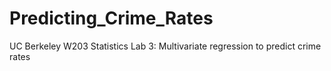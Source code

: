 # Predicting_Crime_Rates
UC Berkeley W203 Statistics Lab 3: Multivariate regression to predict crime rates
